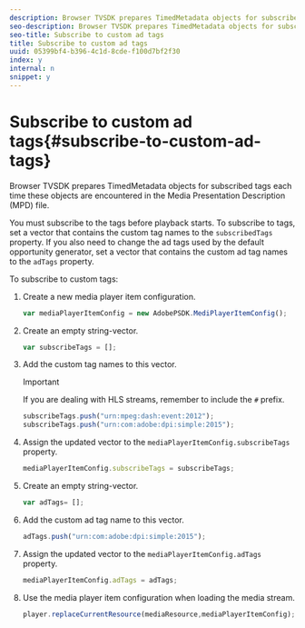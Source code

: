 ```yaml
---
description: Browser TVSDK prepares TimedMetadata objects for subscribed tags each time these objects are encountered in the Media Presentation Description (MPD) file.
seo-description: Browser TVSDK prepares TimedMetadata objects for subscribed tags each time these objects are encountered in the Media Presentation Description (MPD) file.
seo-title: Subscribe to custom ad tags
title: Subscribe to custom ad tags
uuid: 05399bf4-b396-4c1d-8cde-f100d7bf2f30
index: y
internal: n
snippet: y
---
```


# Subscribe to custom ad tags{#subscribe-to-custom-ad-tags}

Browser TVSDK prepares TimedMetadata objects for subscribed tags each time these objects are encountered in the Media Presentation Description (MPD) file.

You must subscribe to the tags before playback starts. 
To subscribe to tags, set a vector that contains the custom tag names to the `subscribedTags` property. If you also need to change the ad tags used by the default opportunity generator, set a vector that contains the custom ad tag names to the `adTags` property.

To subscribe to custom tags: 

1. Create a new media player item configuration.

   ```js
   var mediaPlayerItemConfig = new AdobePSDK.MediPlayerItemConfig();
   ```

1. Create an empty string-vector.

   ```js
   var subscribeTags = [];
   ```

1. Add the custom tag names to this vector.

   >[!IMPORTANT]
   >
   >If you are dealing with HLS streams, remember to include the `#` prefix.

   ```js
   subscribeTags.push("urn:mpeg:dash:event:2012"); 
   subscribeTags.push("urn:com:adobe:dpi:simple:2015"); 
   
   ```

1. Assign the updated vector to the `mediaPlayerItemConfig.subscribeTags` property.

   ```js
   mediaPlayerItemConfig.subscribeTags = subscribeTags;
   ```

1. Create an empty string-vector.

   ```js
   var adTags= [];
   ```

1. Add the custom ad tag name to this vector.

   ```js
   adTags.push("urn:com:adobe:dpi:simple:2015");
   ```

1. Assign the updated vector to the `mediaPlayerItemConfig.adTags` property.

   ```js
   mediaPlayerItemConfig.adTags = adTags;
   ```

1. Use the media player item configuration when loading the media stream.

   ```js
   player.replaceCurrentResource(mediaResource,mediaPlayerItemConfig);
   ```

